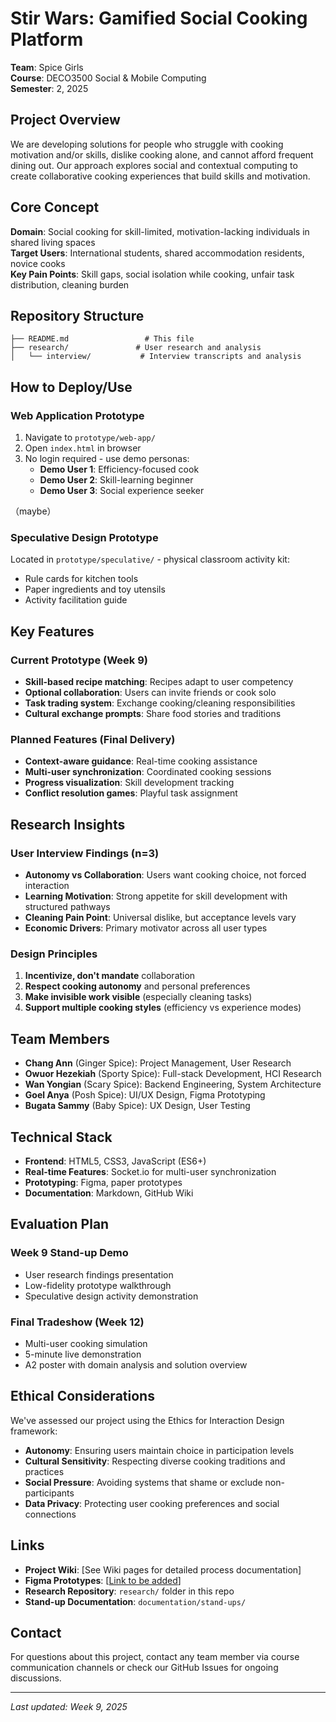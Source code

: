 # Stir Wars: Gamified Social Cooking Platform

**Team**: Spice Girls  
**Course**: DECO3500 Social & Mobile Computing  
**Semester**: 2, 2025

## Project Overview

We are developing solutions for people who struggle with cooking motivation and/or skills, dislike cooking alone, and cannot afford frequent dining out. Our approach explores social and contextual computing to create collaborative cooking experiences that build skills and motivation.

## Core Concept

**Domain**: Social cooking for skill-limited, motivation-lacking individuals in shared living spaces  
**Target Users**: International students, shared accommodation residents, novice cooks  
**Key Pain Points**: Skill gaps, social isolation while cooking, unfair task distribution, cleaning burden

## Repository Structure

```
├── README.md                 # This file
├── research/               # User research and analysis      
│   └── interview/           # Interview transcripts and analysis
```

## How to Deploy/Use

### Web Application Prototype
1. Navigate to `prototype/web-app/`
2. Open `index.html` in browser
3. No login required - use demo personas:
   - **Demo User 1**: Efficiency-focused cook
   - **Demo User 2**: Skill-learning beginner
   - **Demo User 3**: Social experience seeker

（maybe）

### Speculative Design Prototype
Located in `prototype/speculative/` - physical classroom activity kit:
- Rule cards for kitchen tools
- Paper ingredients and toy utensils
- Activity facilitation guide

## Key Features

### Current Prototype (Week 9)
- **Skill-based recipe matching**: Recipes adapt to user competency
- **Optional collaboration**: Users can invite friends or cook solo
- **Task trading system**: Exchange cooking/cleaning responsibilities
- **Cultural exchange prompts**: Share food stories and traditions

### Planned Features (Final Delivery)
- **Context-aware guidance**: Real-time cooking assistance
- **Multi-user synchronization**: Coordinated cooking sessions
- **Progress visualization**: Skill development tracking
- **Conflict resolution games**: Playful task assignment

## Research Insights

### User Interview Findings (n=3)
- **Autonomy vs Collaboration**: Users want cooking choice, not forced interaction
- **Learning Motivation**: Strong appetite for skill development with structured pathways
- **Cleaning Pain Point**: Universal dislike, but acceptance levels vary
- **Economic Drivers**: Primary motivator across all user types

### Design Principles
1. **Incentivize, don't mandate** collaboration
2. **Respect cooking autonomy** and personal preferences
3. **Make invisible work visible** (especially cleaning tasks)
4. **Support multiple cooking styles** (efficiency vs experience modes)

## Team Members

- **Chang Ann** (Ginger Spice): Project Management, User Research
- **Owuor Hezekiah** (Sporty Spice): Full-stack Development, HCI Research
- **Wan Yongian** (Scary Spice): Backend Engineering, System Architecture
- **Goel Anya** (Posh Spice): UI/UX Design, Figma Prototyping
- **Bugata Sammy** (Baby Spice): UX Design, User Testing

## Technical Stack

- **Frontend**: HTML5, CSS3, JavaScript (ES6+)
- **Real-time Features**: Socket.io for multi-user synchronization
- **Prototyping**: Figma, paper prototypes
- **Documentation**: Markdown, GitHub Wiki

## Evaluation Plan

### Week 9 Stand-up Demo
- User research findings presentation
- Low-fidelity prototype walkthrough
- Speculative design activity demonstration

### Final Tradeshow (Week 12)
- Multi-user cooking simulation
- 5-minute live demonstration
- A2 poster with domain analysis and solution overview

## Ethical Considerations

We've assessed our project using the Ethics for Interaction Design framework:

- **Autonomy**: Ensuring users maintain choice in participation levels
- **Cultural Sensitivity**: Respecting diverse cooking traditions and practices
- **Social Pressure**: Avoiding systems that shame or exclude non-participants
- **Data Privacy**: Protecting user cooking preferences and social connections

## Links

- **Project Wiki**: [See Wiki pages for detailed process documentation]
- **Figma Prototypes**: [[Link to be added](https://www.figma.com/design/4EjiLyxoviA6NPJGWqqqt1/DECO3500-SpiceGirls?node-id=212-3&t=uNpaPfWVtAMX0Ax0-0)]
- **Research Repository**: `research/` folder in this repo
- **Stand-up Documentation**: `documentation/stand-ups/`

## Contact

For questions about this project, contact any team member via course communication channels or check our GitHub Issues for ongoing discussions.

---
*Last updated: Week 9, 2025*
